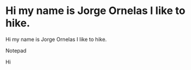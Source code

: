 
Hi my name is Jorge Ornelas I like to hike.
=======
Hi my name is Jorge Ornelas I like to hike.  

Notepad

Hi


